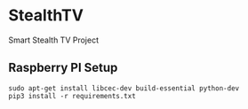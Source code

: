 # StealthTV

Smart Stealth TV Project

## Raspberry PI Setup

```
sudo apt-get install libcec-dev build-essential python-dev
pip3 install -r requirements.txt
```